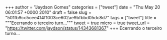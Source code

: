 
+++
author = "Jaydson Gomes"
categories = ["tweet"]
date = "Thu May 20 06:01:57 +0000 2010"
draft = false
slug = "501fb9cc5cee414f1003ce602ae9bfbbd05dc8d7"
tags = ["tweet"]
title = """Ecerrando o terceiro turn..."""
tweet = true
micro = true
tweet_url = "https://twitter.com/jaydson/status/14343681367"
+++
Ecerrando o terceiro turno...
